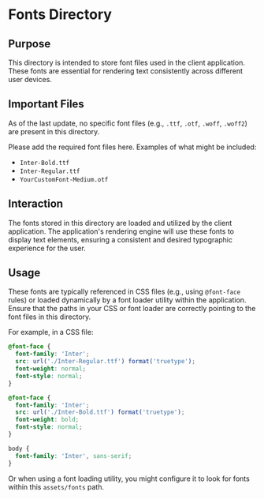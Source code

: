 # Fonts Directory

## Purpose

This directory is intended to store font files used in the client application. These fonts are essential for rendering text consistently across different user devices.

## Important Files

As of the last update, no specific font files (e.g., `.ttf`, `.otf`, `.woff`, `.woff2`) are present in this directory.

Please add the required font files here. Examples of what might be included:

- `Inter-Bold.ttf`
- `Inter-Regular.ttf`
- `YourCustomFont-Medium.otf`

## Interaction

The fonts stored in this directory are loaded and utilized by the client application. The application's rendering engine will use these fonts to display text elements, ensuring a consistent and desired typographic experience for the user.

## Usage

These fonts are typically referenced in CSS files (e.g., using `@font-face` rules) or loaded dynamically by a font loader utility within the application. Ensure that the paths in your CSS or font loader are correctly pointing to the font files in this directory.

For example, in a CSS file:

```css
@font-face {
  font-family: 'Inter';
  src: url('./Inter-Regular.ttf') format('truetype');
  font-weight: normal;
  font-style: normal;
}

@font-face {
  font-family: 'Inter';
  src: url('./Inter-Bold.ttf') format('truetype');
  font-weight: bold;
  font-style: normal;
}

body {
  font-family: 'Inter', sans-serif;
}
```

Or when using a font loading utility, you might configure it to look for fonts within this `assets/fonts` path.
